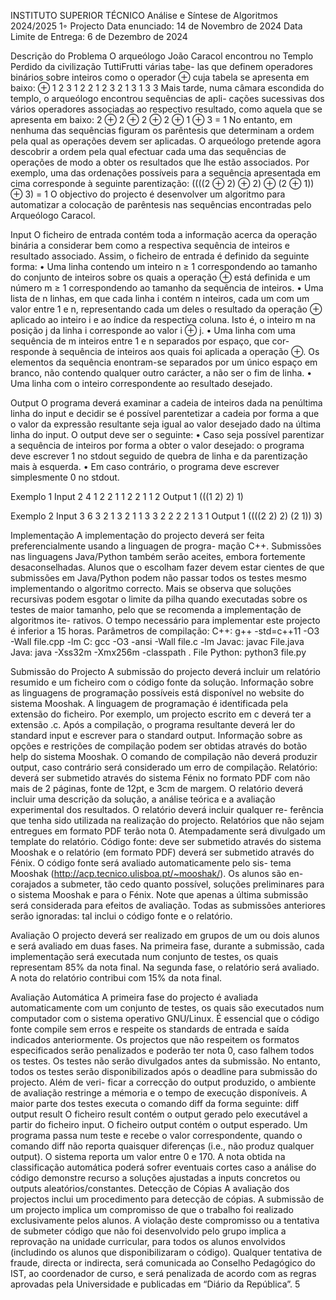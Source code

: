 INSTITUTO SUPERIOR TÉCNICO
Análise e Síntese de Algoritmos
2024/2025
1◦ Projecto
Data enunciado: 14 de Novembro de 2024
Data Limite de Entrega: 6 de Dezembro de 2024



Descrição do Problema
O arqueólogo João Caracol encontrou no Templo Perdido da civilização TuttiFrutti várias tabe-
las que definem operadores binários sobre inteiros como o operador ⊕ cuja tabela se apresenta
em baixo: ⊕ 1 2 3
1 2 2 1
2 3 2 1
3 1 3 3
Mais tarde, numa câmara escondida do templo, o arqueólogo encontrou sequências de apli-
cações sucessivas dos vários operadores associadas ao respectivo resultado, como aquela que se
apresenta em baixo:
2 ⊕ 2 ⊕ 2 ⊕ 2 ⊕ 1 ⊕ 3 = 1
No entanto, em nenhuma das sequências figuram os parêntesis que determinam a ordem pela
qual as operações devem ser aplicadas. O arqueólogo pretende agora descobrir a ordem pela
qual efectuar cada uma das sequências de operações de modo a obter os resultados que lhe estão
associados. Por exemplo, uma das ordenações possíveis para a sequência apresentada em cima
corresponde à seguinte parentização:
((((2 ⊕ 2) ⊕ 2) ⊕ (2 ⊕ 1)) ⊕ 3) = 1
O objectivo do projecto é desenvolver um algoritmo para automatizar a colocação de parêntesis
nas sequências encontradas pelo Arqueólogo Caracol.



Input
O ficheiro de entrada contém toda a informação acerca da operação binária a considerar bem
como a respectiva sequência de inteiros e resultado associado. Assim, o ficheiro de entrada é
definido da seguinte forma:
• Uma linha contendo um inteiro n ≥ 1 correspondendo ao tamanho do conjunto de inteiros
sobre os quais a operação ⊕ está definida e um número m ≥ 1 correspondendo ao tamanho
da sequência de inteiros.
• Uma lista de n linhas, em que cada linha i contém n inteiros, cada um com um valor entre
1 e n, representando cada um deles o resultado da operação ⊕ aplicado ao inteiro i e ao
índice da respectiva coluna. Isto é, o inteiro m na posição j da linha i corresponde ao
valor i ⊕ j.
• Uma linha com uma sequência de m inteiros entre 1 e n separados por espaço, que cor-
responde à sequência de inteiros aos quais foi aplicada a operação ⊕. Os elementos da
sequência enontram-se separados por um único espaço em branco, não contendo qualquer
outro carácter, a não ser o fim de linha.
• Uma linha com o inteiro correspondente ao resultado desejado.

Output
O programa deverá examinar a cadeia de inteiros dada na penúltima linha do input e decidir se
é possível parentetizar a cadeia por forma a que o valor da expressão resultante seja igual ao
valor desejado dado na última linha do input. O output deve ser o seguinte:
• Caso seja possível parentizar a sequência de inteiros por forma a obter o valor desejado: o
programa deve escrever 1 no stdout seguido de quebra de linha e da parentização mais
à esquerda.
• Em caso contrário, o programa deve escrever simplesmente 0 no stdout.



Exemplo 1
Input
2 4
1 2
2 1
1 2 2 1
1
2
Output
1
(((1 2) 2) 1)

Exemplo 2
Input
3 6
3 2 1
3 2 1
1 3 3
2 2 2 2 1 3
1
Output
1
((((2 2) 2) (2 1)) 3)



Implementação
A implementação do projecto deverá ser feita preferencialmente usando a linguagen de progra-
mação C++. Submissões nas linguagens Java/Python também serão aceites, embora fortemente
desaconselhadas. Alunos que o escolham fazer devem estar cientes de que submissões em
Java/Python podem não passar todos os testes mesmo implementando o algoritmo correcto.
Mais se observa que soluções recursivas podem esgotar o limite da pilha quando executadas
sobre os testes de maior tamanho, pelo que se recomenda a implementação de algoritmos ite-
rativos.
O tempo necessário para implementar este projecto é inferior a 15 horas.
Parâmetros de compilação:
C++: g++ -std=c++11 -O3 -Wall file.cpp -lm
C: gcc -O3 -ansi -Wall file.c -lm
Javac: javac File.java
Java: java -Xss32m -Xmx256m -classpath . File
Python: python3 file.py



Submissão do Projecto
A submissão do projecto deverá incluir um relatório resumido e um ficheiro com o código
fonte da solução. Informação sobre as linguagens de programação possíveis está disponível
no website do sistema Mooshak. A linguagem de programação é identificada pela extensão do
ficheiro. Por exemplo, um projecto escrito em c deverá ter a extensão .c. Após a compilação,
o programa resultante deverá ler do standard input e escrever para o standard output.
Informação sobre as opções e restrições de compilação podem ser obtidas através do botão help
do sistema Mooshak. O comando de compilação não deverá produzir output, caso contrário
será considerado um erro de compilação.
Relatório: deverá ser submetido através do sistema Fénix no formato PDF com não mais de 2
páginas, fonte de 12pt, e 3cm de margem. O relatório deverá incluir uma descrição da solução, a
análise teórica e a avaliação experimental dos resultados. O relatório deverá incluir qualquer re-
ferência que tenha sido utilizada na realização do projecto. Relatórios que não sejam entregues
em formato PDF terão nota 0. Atempadamente será divulgado um template do relatório.
Código fonte: deve ser submetido através do sistema Mooshak e o relatório (em formato PDF)
deverá ser submetido através do Fénix. O código fonte será avaliado automaticamente pelo sis-
tema Mooshak (http://acp.tecnico.ulisboa.pt/~mooshak/). Os alunos são en-
corajados a submeter, tão cedo quanto possível, soluções preliminares para o sistema Mooshak
e para o Fénix. Note que apenas a última submissão será considerada para efeitos de avaliação.
Todas as submissões anteriores serão ignoradas: tal inclui o código fonte e o relatório.

Avaliação
O projecto deverá ser realizado em grupos de um ou dois alunos e será avaliado em duas fases.
Na primeira fase, durante a submissão, cada implementação será executada num conjunto de
testes, os quais representam 85% da nota final. Na segunda fase, o relatório será avaliado. A
nota do relatório contribui com 15% da nota final.

Avaliação Automática
A primeira fase do projecto é avaliada automaticamente com um conjunto de testes, os quais são
executados num computador com o sistema operativo GNU/Linux. É essencial que o código
fonte compile sem erros e respeite os standards de entrada e saída indicados anteriormente. Os
projectos que não respeitem os formatos especificados serão penalizados e poderão ter nota 0,
caso falhem todos os testes. Os testes não serão divulgados antes da submissão. No entanto,
todos os testes serão disponibilizados após o deadline para submissão do projecto. Além de veri-
ficar a correcção do output produzido, o ambiente de avaliação restringe a mémoria e o tempo
de execução disponíveis. A maior parte dos testes executa o comando diff da forma seguinte:
diff output result
O ficheiro result contém o output gerado pelo executável a partir do ficheiro input. O
ficheiro output contém o output esperado. Um programa passa num teste e recebe o valor
correspondente, quando o comando diff não reporta quaisquer diferenças (i.e., não produz
qualquer output). O sistema reporta um valor entre 0 e 170.
A nota obtida na classificação automática poderá sofrer eventuais cortes caso a análise do código
demonstre recurso a soluções ajustadas a inputs concretos ou outputs aleatórios/constantes.
Detecção de Cópias
A avaliação dos projectos inclui um procedimento para detecção de cópias. A submissão de um
projecto implica um compromisso de que o trabalho foi realizado exclusivamente pelos alunos.
A violação deste compromisso ou a tentativa de submeter código que não foi desenvolvido pelo
grupo implica a reprovação na unidade curricular, para todos os alunos envolvidos (includindo
os alunos que disponibilizaram o código). Qualquer tentativa de fraude, directa or indirecta,
será comunicada ao Conselho Pedagógico do IST, ao coordenador de curso, e será penalizada
de acordo com as regras aprovadas pela Universidade e publicadas em “Diário da República”.
5

